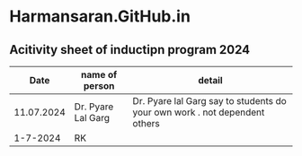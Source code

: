 # Harmansaran.GitHub.in
## Acitivity sheet of inductipn program 2024

|Date| name of person |detail|
| ----------- | ----------- |--------
| 11.07.2024 | Dr. Pyare Lal Garg|Dr. Pyare lal Garg say to students do your own work . not dependent others|
|1-7-2024| RK||SN| |NK| |All guests are very good tell us to stay confident and communicate with other confidentiality |
